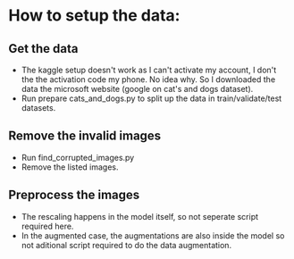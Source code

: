 # How to setup the data:

## Get the data

- The kaggle setup doesn't work as I can't activate my account, I don't the the activation code my phone. No idea why. So I downloaded the data the microsoft website (google on cat's and dogs dataset).
- Run prepare cats_and_dogs.py to split up the data in train/validate/test datasets.

## Remove the invalid images
- Run find_corrupted_images.py
- Remove the listed images.

## Preprocess the images
- The rescaling happens in the model itself, so not seperate script required here.
- In the augmented case, the augmentations are also inside the model so not aditional script required to do the data augmentation.

